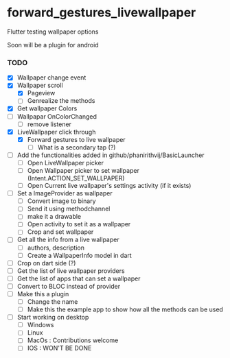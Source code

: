 # forward_gestures_livewallpaper

Flutter testing wallpaper options

Soon will be a plugin for android

### TODO

- [x] Wallpaper change event
- [x] Wallpaper scroll
  - [x] Pageview
  - [ ] Genrealize the methods
- [x] Get wallpaper Colors
- [ ] Wallpapar OnColorChanged
  - [ ] remove listener
- [x] LiveWallpaper click through
  - [x] Forward gestures to live wallpaper
    - [ ] What is a secondary tap (?)
- [ ] Add the functionalities added in github/phanirithvij/BasicLauncher
  - [ ] Open LiveWallpaper picker
  - [ ] Open Wallpaper picker to set wallpaper (Intent.ACTION_SET_WALLPAPER)
  - [ ] Open Current live wallpaper's settings activity (if it exists)
- [ ] Set a ImageProvider as wallpaper
  - [ ] Convert image to binary
  - [ ] Send it using methodchannel
  - [ ] make it a drawable
  - [ ] Open activity to set it as a wallpaper
  - [ ] Crop and set wallpaper
- [ ] Get all the info from a live wallpaper
  - [ ] authors, description
  - [ ] Create a WallpaperInfo model in dart
- [ ] Crop on dart side (?)
- [ ] Get the list of live wallpaper providers
- [ ] Get the list of apps that can set a wallpaper
- [ ] Convert to BLOC instead of provider
- [ ] Make this a plugin
  - [ ] Change the name
  - [ ] Make this the example app to show how all the methods can be used
- [ ] Start working on desktop
  - [ ] Windows
  - [ ] Linux
  - [ ] MacOs : Contributions welcome
  - [ ] IOS : WON'T BE DONE
